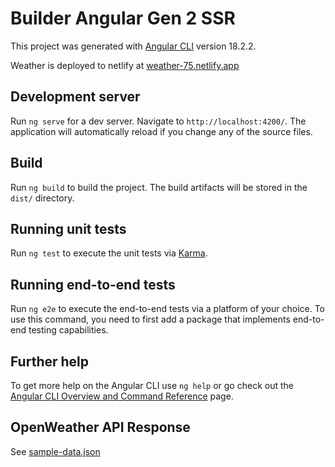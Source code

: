 # Builder Angular Gen 2 SSR

This project was generated with [Angular CLI](https://github.com/angular/angular-cli) version 18.2.2.

Weather is deployed to netlify at [weather-75.netlify.app](https://weather-75.netlify.app/)

## Development server

Run `ng serve` for a dev server. Navigate to `http://localhost:4200/`. The application will automatically reload if you change any of the source files.

## Build

Run `ng build` to build the project. The build artifacts will be stored in the `dist/` directory.

## Running unit tests

Run `ng test` to execute the unit tests via [Karma](https://karma-runner.github.io).

## Running end-to-end tests

Run `ng e2e` to execute the end-to-end tests via a platform of your choice. To use this command, you need to first add a package that implements end-to-end testing capabilities.

## Further help

To get more help on the Angular CLI use `ng help` or go check out the [Angular CLI Overview and Command Reference](https://angular.dev/tools/cli) page.

## OpenWeather API Response

See [sample-data.json](./sample-data.json)

